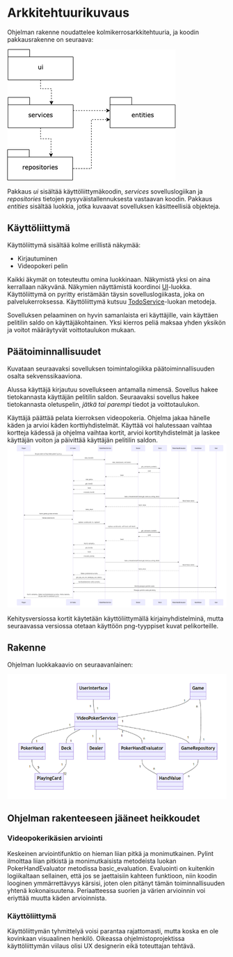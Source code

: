# Arkkitehtuurikuvaus

Ohjelman rakenne noudattelee kolmikerrosarkkitehtuuria, ja koodin pakkausrakenne on seuraava:

![Pakkausrakenne](./kuvat/arkkitehtuuri-pakkaus.png)

Pakkaus _ui_ sisältää käyttöliittymäkoodin, _services_ sovelluslogiikan ja _repositories_ tietojen pysyväistallennuksesta vastaavan koodin. Pakkaus _entities_ sisältää luokkia, jotka kuvaavat sovelluksen käsitteellisiä objekteja.

## Käyttöliittymä

Käyttöliittymä sisältää kolme erillistä näkymää:

- Kirjautuminen
- Videopokeri pelin

Kaikki äkymät on toteuteuttu omina luokkinaan. Näkymistä yksi on aina kerrallaan näkyvänä. Näkymien näyttämistä koordinoi [UI](../src/ui/ui.py)-luokka. Käyttöliittymä on pyritty eristämään täysin sovelluslogiikasta, joka on palvelukerroksessa. Käyttöliittymä kutsuu [TodoService](../src/services/todo_service.py)-luokan metodeja.

Sovelluksen pelaaminen on hyvin samanlaista eri käyttäjille, vain käyttäen pelitilin saldo on käyttäjäkohtainen. Yksi kierros peliä maksaa yhden yksikön ja voitot määräytyvät voittotaulukon mukaan.

## Päätoiminnallisuudet

Kuvataan seuraavaksi sovelluksen toimintalogiikka  päätoiminnallisuuden osalta sekvenssikaaviona.

Alussa käyttäjä kirjautuu sovellukseen antamalla nimensä. Sovellus hakee tietokannasta käyttäjän pelitilin saldon. Seuraavaksi sovellus hakee tietokannasta oletuspelin, _jätkä tai parempi_ tiedot ja voittotaulukon. 

Käyttäjä päättää pelata kierroksen videopokeria. Ohjelma jakaa hänelle käden ja arvioi käden korttiyhdistelmät. Käyttää voi halutessaan vaihtaa kortteja kädessä ja ohjelma vaihtaa kortit, arvioi kortityhdistelmät ja laskee käyttäjän voiton ja päivittää käyttäjän pelitilin saldon.
![Sekvenssikaavio](./kuvat/sekvenssi-pelin_kulku.png)

Kehitysversiossa kortit käytetään käyttöliittymällä kirjainyhdistelminä, mutta seuraavassa versiossa otetaan käyttöön png-tyyppiset kuvat pelikorteille.

## Rakenne

Ohjelman luokkakaavio on seuraavanlainen:

![Luokkakaavio](./kuvat/arkkitehtuuri-luokkakaavio.png)

## Ohjelman rakenteeseen jääneet heikkoudet

### Videopokerikäsien arviointi
Keskeinen arviointifunktio on hieman liian pitkä ja monimutkainen. Pylint ilmoittaa liian pitkistä ja monimutkaisista metodeista luokan PokerHandEvaluator metodissa basic_evaluation. Evaluointi on kuitenkin logiikaltaan sellainen, että jos se jaettaisiin kahteen funktioon, niin koodin looginen ymmärrettävyys kärsisi, joten olen pitänyt tämän toiminnallisuuden yhtenä kokonaisuutena. Periaatteessa suorien ja värien arvioinnin voi eriyttää muutta käden arvioinnista. 

### Käyttöliittymä

Käyttöliittymän tyhmittelyä voisi parantaa rajattomasti, mutta koska en ole kovinkaan visuaalinen henkilö. Oikeassa ohjelmistoprojektissa käyttöliittymän viilaus olisi UX designerin eikä toteuttajan tehtävä.
